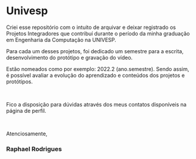 <h1> Univesp </h1>

<p> Criei esse repositório com o intuito de arquivar e deixar registrado os Projetos Integradores que contribuí durante o período da minha graduação em Engenharia da Computação na UNIVESP. </p>
<p> Para cada um desses projetos, foi dedicado um semestre para a escrita, desenvolvimento do protótipo e gravação do vídeo. </p>
<p> Estão nomeados como por exemplo: 2022.2 (ano.semestre). Sendo assim, é possível avaliar a evolução do aprendizado e conteúdos dos projetos e protótipos.</p>
<br>
<p> Fico a disposição para dúvidas através dos meus contatos disponíveis na página de perfil. </p>
<br>
<p> Atenciosamente,</p>
<h3> Raphael Rodrigues </h3>
